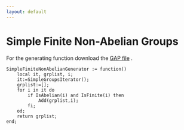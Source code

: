 ```yaml
---
layout: default
---
```

# Simple Finite Non-Abelian Groups

For the generating function download the [GAP file](SimpleFiniteNonAbelian.g) .

```
SimpleFiniteNonAbelianGenerator := function()
    local it, grplist, i;
    it:=SimpleGroupsIterator();
    grplist:=[];
    for i in it do
        if IsAbelian(i) and IsFinite(i) then
            Add(grplist,i);
        fi;
    od;
    return grplist;
end;
```
